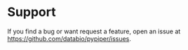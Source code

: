 
# Support

If you find a bug or want request a feature, open an issue at https://github.com/databio/pypiper/issues.
